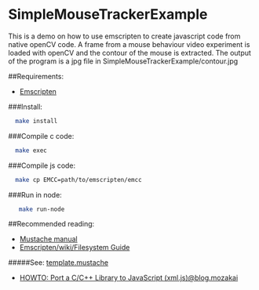 SimpleMouseTrackerExample
=========================

This is a demo on how to use emscripten to create javascript code from native openCV code. 
A frame from a mouse behaviour video experiment is loaded with openCV and the contour of the mouse is extracted.
The output of the program is a jpg file in SimpleMouseTrackerExample/contour.jpg 

##Requirements:
  * [Emscripten](https://github.com/kripken/emscripten/wiki/Tutorial)

###Install:

```bash 
  make install
```

###Compile c code: 

```bash 
  make exec
```

###Compile js code: 

```bash 
  make cp EMCC=path/to/emscripten/emcc
```

###Run in node: 

```bash
   make run-node
```

##Recommended reading:
 * [Mustache manual](http://mustache.github.io/mustache.5.html)
 * [Emscripten/wiki/Filesystem Guide](https://github.com/kripken/emscripten/wiki/Filesystem-Guide)
  
#####See: [template.mustache](https://github.com/sergio2540/FireSim-Emscripten/blob/master/crowdprocess/pre/template/template.mustache)

 * [HOWTO: Port a C/C++ Library to JavaScript (xml.js)@blog.mozakai](http://mozakai.blogspot.pt/2012/03/howto-port-cc-library-to-javascript.html)
